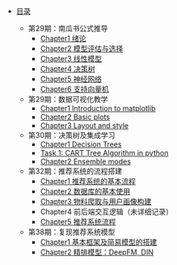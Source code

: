 * [目录](README.md)
  
    * 第29期：南瓜书公式推导
        * [Chapter1 绪论](27_eatingmelon/chapter1.md)
        * [Chapter2 模型评估与选择](27_eatingmelon/chapter2.md)
        * [Chapter3 线性模型](27_eatingmelon/chapter3.md)
        * [Chapter4 决策树](27_eatingmelon/chapter4.md)
        * [Chapter5 神经网络](27_eatingmelon/chapter5.md)
        * [Chapter6 支持向量机](27_eatingmelon/chapter6.md)
    
    - 第29期：数据可视化教学
      * [Chapter1 Introduction to matplotlib](29_Matplotlib/ch1.md)
      * [Chapter2 Basic plots](29_Matplotlib/ch2.md)
      * [Chapter3 Layout and style](29_Matplotlib/ch3.md)
    - 第30期：决策树及集成学习
      - [Chapter1 Decision Trees](30_Decisiontree/Chapter1.md)
      - [Task 1: CART Tree Algorithm in python](30_Decisiontree/Task2.md)
      - [Chapter2 Ensemble modes](30_Decisiontree/Chapter2.md)
    - 第32期：推荐系统的流程搭建
      - [Chapter1 推荐系统的基本流程](32_Recomentdation/Chapter1.md)
      - [Chapter2 数据库的基本使用](32_Recomentdation/Chapter2.md)
      - [Chapter3 物料爬取与用户画像构建](32_Recomentdation/Chapter3.md)
      - Chapter4 前后端交互逻辑（未详细记录）
      - [Chapter5 推荐系统流程](32_Recomentdation/Chapter5.md)
    - 第38期：复现推荐系统模型
      - [Chapter1 基本框架及简易模型的搭建](38_rechub/Chapter1.md)
      - [Chapter2 精排模型：DeepFM, DIN](38_rechub/Chapter2.md)

